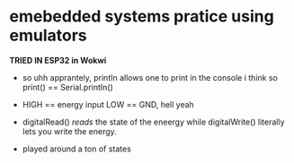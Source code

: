 # emebedded systems pratice using emulators

**TRIED IN ESP32 in Wokwi**

- so uhh apprantely, printIn allows one to print in the console i think so print() == Serial.printIn()

- HIGH == energy input LOW == GND, hell yeah

- digitalRead() *reads* the state of the eneergy while digitalWrite() literally lets you write the energy.

- played around  a ton of states